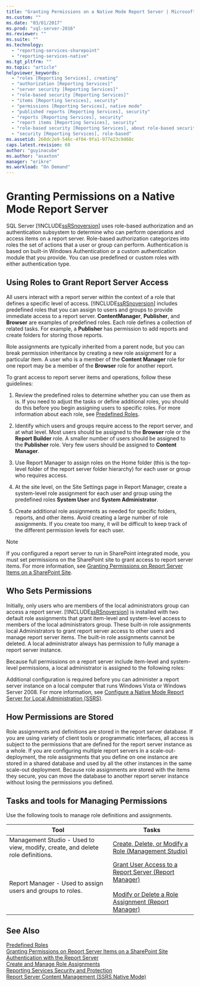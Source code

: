 ```yaml
---
title: "Granting Permissions on a Native Mode Report Server | Microsoft Docs"
ms.custom: ""
ms.date: "03/01/2017"
ms.prod: "sql-server-2016"
ms.reviewer: ""
ms.suite: ""
ms.technology: 
  - "reporting-services-sharepoint"
  - "reporting-services-native"
ms.tgt_pltfrm: ""
ms.topic: "article"
helpviewer_keywords: 
  - "roles [Reporting Services], creating"
  - "authorization [Reporting Services]"
  - "server security [Reporting Services]"
  - "role-based security [Reporting Services]"
  - "items [Reporting Services], security"
  - "permissions [Reporting Services], native mode"
  - "published reports [Reporting Services], security"
  - "reports [Reporting Services], security"
  - "report items [Reporting Services], security"
  - "role-based security [Reporting Services], about role-based security"
  - "security [Reporting Services], role-based"
ms.assetid: 260dc2e9-546c-4f04-9fa1-977e23c9d68c
caps.latest.revision: 60
author: "guyinacube"
ms.author: "asaxton"
manager: "erikre"
ms.workload: "On Demand"
---
```

# Granting Permissions on a Native Mode Report Server
  SQL Server [!INCLUDE[ssRSnoversion](../../includes/ssrsnoversion-md.md)] uses role-based authorization and an authentication subsystem to determine who can perform operations and access items on a report server. Role-based authorization categorizes into roles the set of actions that a user or group can perform. Authentication is based on built-in Windows Authentication or a custom authentication module that you provide. You can use predefined or custom roles with either authentication type.  
  
## Using Roles to Grant Report Server Access  
 All users interact with a report server within the context of a role that defines a specific level of access. [!INCLUDE[ssRSnoversion](../../includes/ssrsnoversion-md.md)] includes predefined roles that you can assign to users and groups to provide immediate access to a report server. **ContentManager**, **Publisher**, and **Browser** are examples of predefined roles. Each role defines a collection of related tasks. For example, a **Publisher** has permission to add reports and create folders for storing those reports.  
  
 Role assignments are typically inherited from a parent node, but you can break permission inheritance by creating a new role assignment for a particular item. A user who is a member of the **Content Manager** role for one report may be a member of the **Browser** role for another report.  
  
 To grant access to report server items and operations, follow these guidelines:  
  
1.  Review the predefined roles to determine whether you can use them as is. If you need to adjust the tasks or define additional roles, you should do this before you begin assigning users to specific roles. For more information about each role, see [Predefined Roles](../../reporting-services/security/role-definitions-predefined-roles.md).  
  
2.  Identify which users and groups require access to the report server, and at what level. Most users should be assigned to the **Browser** role or the **Report Builder** role. A smaller number of users should be assigned to the **Publisher** role. Very few users should be assigned to **Content Manager**.  
  
3.  Use Report Manager to assign roles on the Home folder (this is the top-level folder of the report server folder hierarchy) for each user or group who requires access.  
  
4.  At the site level, on the Site Settings page in Report Manager, create a system-level role assignment for each user and group using the predefined roles **System User** and **System Administrator**.  
  
5.  Create additional role assignments as needed for specific folders, reports, and other items. Avoid creating a large number of role assignments. If you create too many, it will be difficult to keep track of the different permission levels for each user.  
  
> [!NOTE]  
>  If you configured a report server to run in SharePoint integrated mode, you must set permissions on the SharePoint site to grant access to report server items. For more information, see [Granting Permissions on Report Server Items on a SharePoint Site](../../reporting-services/security/granting-permissions-on-report-server-items-on-a-sharepoint-site.md).  
  
## Who Sets Permissions  
 Initially, only users who are members of the local administrators group can access a report server. [!INCLUDE[ssRSnoversion](../../includes/ssrsnoversion-md.md)] is installed with two default role assignments that grant item-level and system-level access to members of the local administrators group. These built-in role assignments local Administrators to grant report server access to other users and manage report server items. The built-in role assignments cannot be deleted. A local administrator always has permission to fully manage a report server instance.  
  
 Because full permissions on a report server include item-level and system-level permissions, a local administrator is assigned to the following roles:  
  
 Additional configuration is required before you can administer a report server instance on a local computer that runs Windows Vista or Windows Server 2008. For more information, see [Configure a Native Mode Report Server for Local Administration &#40;SSRS&#41;](../../reporting-services/report-server/configure-a-native-mode-report-server-for-local-administration-ssrs.md).  
  
## How Permissions are Stored  
 Role assignments and definitions are stored in the report server database. If you are using variety of client tools or programmatic interfaces, all access is subject to the permissions that are defined for the report server instance as a whole. If you are configuring multiple report servers in a scale-out-deployment, the role assignments that you define on one instance are stored in a shared database and used by all the other instances in the same scale-out deployment. Because role assignments are stored with the items they secure, you can move the database to another report server instance without losing the permissions you defined.  
  
## Tasks and tools for Managing Permissions  
 Use the following tools to manage role definitions and assignments.  
  
|Tool|Tasks|  
|----------|-----------|  
|Management Studio - Used to view, modify, create, and delete role definitions.|[Create, Delete, or Modify a Role &#40;Management Studio&#41;](../../reporting-services/security/role-definitions-create-delete-or-modify.md)|  
|Report Manager - Used to assign users and groups to roles.|[Grant User Access to a Report Server &#40;Report Manager&#41;](../../reporting-services/security/grant-user-access-to-a-report-server-report-manager.md)<br /><br /> [Modify or Delete a Role Assignment &#40;Report Manager&#41;](../../reporting-services/security/role-assignments-modify-or-delete.md)|  
  
## See Also  
 [Predefined Roles](../../reporting-services/security/role-definitions-predefined-roles.md)   
 [Granting Permissions on Report Server Items on a SharePoint Site](../../reporting-services/security/granting-permissions-on-report-server-items-on-a-sharepoint-site.md)   
 [Authentication with the Report Server](../../reporting-services/security/authentication-with-the-report-server.md)   
 [Create and Manage Role Assignments](../../reporting-services/security/create-and-manage-role-assignments.md)   
 [Reporting Services Security and Protection](../../reporting-services/security/reporting-services-security-and-protection.md)   
 [Report Server Content Management &#40;SSRS Native Mode&#41;](../../reporting-services/report-server/report-server-content-management-ssrs-native-mode.md)  
  
  
